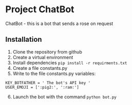 # Project ChatBot

ChatBot - this is a bot that sends a rose on request

## Installation

1. Clone the repository from github
2. Create a virtual environment
3. Install dependencies `pip install -r requirments.txt`
4. Create a file constants.py
5. Write to the file constants.py variables:
```
KEY_BOTFATHER = ' The bot's API key '
USER_EMOJI = [':pig2:', ':ram:']
```

6. Launch the bot with the command `python bot.py`



